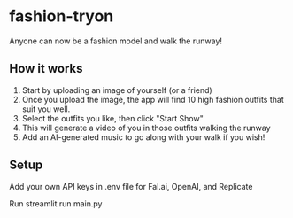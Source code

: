 # fashion-tryon

Anyone can now be a fashion model and walk the runway!

## How it works

1. Start by uploading an image of yourself (or a friend)
2. Once you upload the image, the app will find 10 high fashion outfits that suit you well.
3. Select the outfits you like, then click "Start Show"
4. This will generate a video of you in those outfits walking the runway
5. Add an AI-generated music to go along with your walk if you wish!

## Setup

Add your own API keys in .env file for Fal.ai, OpenAI, and Replicate

Run streamlit run main.py
